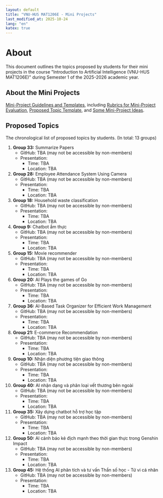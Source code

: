 ```yaml
---
layout: default
title: "VNU-HUS MAT1206E - Mini Projects"
last_modified_at: 2025-10-24
lang: "en"
katex: true
---
```


<div class="alert alert-info" markdown="1">

<h1>About</h1>
This document outlines the topics proposed by students for their mini projects in the course "Introduction to Artificial Intelligence (VNU-HUS MAT1206E)" during Semester 1 of the 2025-2026 academic year.

</div>

## About the Mini Projects

[Mini-Project Guidelines and Templates](https://github.com/hoanganhduc/VNU-HUS-IntroAI-MiniProject), including [Rubrics for Mini-Project Evaluation](https://github.com/hoanganhduc/VNU-HUS-IntroAI-MiniProject/blob/master/Rubrics.md), [Proposed Topic Template](https://github.com/hoanganhduc/VNU-HUS-IntroAI-MiniProject/blob/master/Proposed%20Topic%20Template.md), and [Some Mini-Project Ideas](https://github.com/hoanganhduc/VNU-HUS-IntroAI-MiniProject/blob/master/Mini-Project%20Ideas.md).

## Proposed Topics 

The chronological list of proposed topics by students. (In total: 13 groups)

1.  **Group 33:** Summarize Papers
    * GitHub: TBA (may not be accessible by non-members)
    * Presentation:
      * Time: TBA
      * Location: TBA
2.  **Group 28:** Employee Attendance System Using Camera
    * GitHub: TBA (may not be accessible by non-members)
    * Presentation:
      * Time: TBA
      * Location: TBA
3.  **Group 18:** Household waste classification
    * GitHub: TBA (may not be accessible by non-members)
    * Presentation:
      * Time: TBA
      * Location: TBA
4.  **Group 9:** Chatbot ẩm thực
    * GitHub: TBA (may not be accessible by non-members)
    * Presentation:
      * Time: TBA
      * Location: TBA
5.  **Group 15:** Movie recommender
    * GitHub: TBA (may not be accessible by non-members)
    * Presentation:
      * Time: TBA
      * Location: TBA
6.  **Group 20:** AI Plays the games of Go
    * GitHub: TBA (may not be accessible by non-members)
    * Presentation:
      * Time: TBA
      * Location: TBA
7.  **Group 36:** AI-Based Task Organizer for Efficient Work Management
    * GitHub: TBA (may not be accessible by non-members)
    * Presentation:
      * Time: TBA
      * Location: TBA
8.  **Group 21:** E-commerce Recommendation
    * GitHub: TBA (may not be accessible by non-members)
    * Presentation:
      * Time: TBA
      * Location: TBA
9.  **Group 10:** Nhận diện phương tiện giao thông
    * GitHub: TBA (may not be accessible by non-members)
    * Presentation:
      * Time: TBA
      * Location: TBA
10. **Group 40:** AI nhận dạng và phân loại vết thương bên ngoài
    * GitHub: TBA (may not be accessible by non-members)
    * Presentation:
      * Time: TBA
      * Location: TBA
11. **Group 35:** Xây dựng chatbot hỗ trợ học tập
    * GitHub: TBA (may not be accessible by non-members)
    * Presentation:
      * Time: TBA
      * Location: TBA
12. **Group 50:** AI cảnh báo kẻ địch mạnh theo thời gian thực trong Genshin Impact
    * GitHub: TBA (may not be accessible by non-members)
    * Presentation:
      * Time: TBA
      * Location: TBA
13. **Group 45:** Hệ thống AI phân tích và tư vấn Thần số học - Tử vi cá nhân
    * GitHub: TBA (may not be accessible by non-members)
    * Presentation:
      * Time: TBA
      * Location: TBA